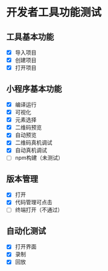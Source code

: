 # 开发者工具功能测试

## 工具基本功能

  - [x] 导入项目
  - [x] 创建项目
  - [x] 打开项目

## 小程序基本功能

  - [x] 编译运行
  - [x] 可视化
  - [x] 元素选择
  - [x] 二维码预览
  - [x] 自动预览
  - [x] 二维码真机调试
  - [x] 自动真机调试
  - [ ] npm构建（未测试）

## 版本管理

  - [x] 打开
  - [x] 代码管理可点击
  - [ ] 终端打开（不通过）

## 自动化测试

  - [x] 打开界面
  - [x] 录制
  - [x] 回放
